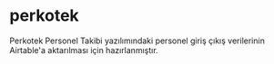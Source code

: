 # perkotek

Perkotek Personel Takibi yazılımındaki personel giriş çıkış verilerinin Airtable'a aktarılması için hazırlanmıştır.
